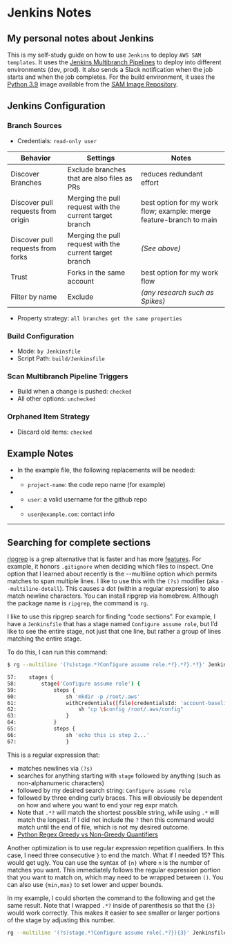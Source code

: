 # Jenkins Notes

## My personal notes about Jenkins

This is my self-study guide on how to use `Jenkins` to deploy `AWS SAM templates`.  It uses the [Jenkins Multibranch Pipelines](https://www.jenkins.io/doc/book/pipeline/multibranch/)
to deploy into different environments (dev, prod).  It also sends a Slack notification when the job starts and when the job completes.  For the build environment, it uses the [Python 3.9](https://gallery.ecr.aws/sam/build-python3.9)
image available from the [SAM Image Repository](https://docs.aws.amazon.com/serverless-application-model/latest/developerguide/serverless-image-repositories.html).

## Jenkins Configuration

### Branch Sources

* Credentials: `read-only user`

| Behavior | Settings | Notes |
| -------- | -------- | ----- |
| Discover Branches | Exclude branches that are also files as PRs | reduces redundant effort
| Discover pull requests from origin | Merging the pull request with the current target branch | best option for my work flow; example: merge feature-branch to main
| Discover pull requests from forks | Merging the pull request with the current target branch | *(See above)*
| Trust | Forks in the same account | best option for my work flow
| Filter by name | Exclude | *(any research such as Spikes)*

* Property strategy: `all branches get the same properties`

### Build Configuration

* Mode: `by Jenkinsfile`
* Script Path: `build/Jenkinsfile`


### Scan Multibranch Pipeline Triggers

* Build when a change is pushed: `checked`
* All other options: `unchecked`

### Orphaned Item Strategy

* Discard old items: `checked`


## Example Notes
* In the example file, the following replacements will be needed:
* * `project-name`: the code repo name (for example)
* * `user`: a valid username for the github repo
* * `user@example.com`: contact info

___

## Searching for complete sections

[ripgrep](https://github.com/BurntSushi/ripgrep) is a grep alternative that is faster and has more [features](https://github.com/BurntSushi/ripgrep/blob/master/FAQ.md). For example, it honors `.gitignore` when deciding which files to inspect.  One option that I learned about recently is the --multiline option which permits matches to span multiple lines.  I like to use this with the `(?s)` modifier (aka `--multiline-dotall`).  This causes a dot (within a regular expression) to also match newline characters. You can install ripgrep via homebrew. Although the package name is `ripgrep`, the command is `rg`.

I like to use this ripgrep search for finding “code sections”.  For example, I have a `Jenkinsfile` that has a stage named `Configure assume role`, but I’d like to see the entire stage, not just that one line, but rather a group of lines matching the entire stage.

To do this, I can run this command:

```bash
$ rg --multiline '(?s)stage.*?Configure assume role.*?}.*?}.*?}' Jenkinsfile

57:    stages {
58:        stage('Configure assume role') {
59:            steps {
60:                sh 'mkdir -p /root/.aws'
61:                withCredentials([file(credentialsId: 'account-baseline-stacksets-jenkins', variable: 'config')]) {
62:                    sh "cp \$config /root/.aws/config"
63:                }
64:            }
65:            steps {
66:                sh 'echo this is step 2...'
67:                }
```

This is a regular expression that:
* matches newlines via `(?s)`
* searches for anything starting with `stage` followed by anything (such as non-alphanumeric characters)
* followed by my desired search string: `Configure assume role`
* followed by three ending curly braces. This will obviously be dependent on how and where you want to end your reg expr match.
* Note that `.*?` will match the shortest possible string, while using `.*` will match the longest. If I did not include the `?` then this command would match until the end of file, which is not my desired outcome.
* [Python Regex Greedy vs Non-Greedy Quantifiers](https://blog.finxter.com/python-regex-greedy-vs-non-greedy-quantifiers)

Another optimization is to use regular expression repetition qualifiers.  In this case, I need three consecutive `}` to end the match. What if I needed 15? This would get ugly.  You can use the syntax of `{n}` where `n` is the number of matches you want.  This immediately follows the regular expression portion that you want to match on, which may need to be wrapped between `()`.  You can also use `{min,max}` to set lower and upper bounds.

In my example, I could shorten the command to the following and get the same result.  Note that I wrapped `.*?` inside of parenthesis so that the `{3}` would work correctly.  This makes it easier to see smaller or larger portions of the stage by adjusting this number.

```bash
rg --multiline '(?s)stage.*?Configure assume role(.*?}){3}' Jenkinsfile
```

